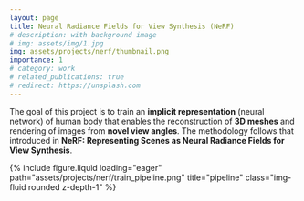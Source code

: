```yaml
---
layout: page
title: Neural Radiance Fields for View Synthesis (NeRF)
# description: with background image
# img: assets/img/1.jpg
img: assets/projects/nerf/thumbnail.png
importance: 1
# category: work
# related_publications: true
# redirect: https://unsplash.com
---
```


The goal of this project is to train an **implicit representation** (neural network) of human body that enables the reconstruction of **3D meshes** and rendering of images from **novel view angles**. The methodology follows that introduced in **NeRF: Representing Scenes as Neural Radiance Fields for View Synthesis**.

<div class="row">
    <div class="col-sm mt-3 mt-md-0">
        {% include figure.liquid loading="eager" path="assets/projects/nerf/train_pipeline.png" title="pipeline" class="img-fluid rounded z-depth-1" %}
    </div>
</div>
